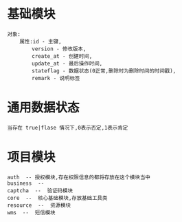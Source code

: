 # 基础模块
    对象:
        属性:id - 主键,
            version - 修改版本, 
            create_at - 创建时间,
            update_at - 最后操作时间,
            stateflag - 数据状态(0正常,删除时为删除时间的时间戳),
            remark - 说明标签
            
            
# 通用数据状态
    当存在 true|flase 情况下,0表示否定,1表示肯定 

# 项目模块
    auth  -- 授权模块,存在权限信息的都将存放在这个模块当中
    business  --  
    captcha  --  验证码模块
    core  --  核心基础模块,存放基础工具类
    resource  --  资源模块
    wms  --  短信模块
    

    




